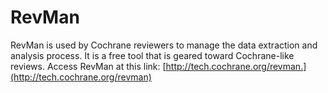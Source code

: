 # RevMan

RevMan is used by Cochrane reviewers to manage the data extraction and analysis process. It is a free tool that is geared toward Cochrane-like reviews. Access RevMan at this link: [http://tech.cochrane.org/revman.](http://tech.cochrane.org/revman)
